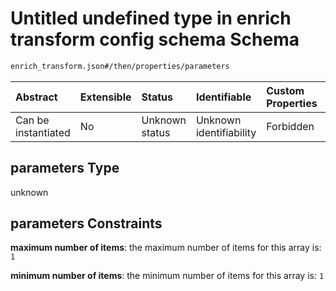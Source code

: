 # Untitled undefined type in enrich transform config schema Schema

```txt
enrich_transform.json#/then/properties/parameters
```



| Abstract            | Extensible | Status         | Identifiable            | Custom Properties | Additional Properties | Access Restrictions | Defined In                                                                      |
| :------------------ | :--------- | :------------- | :---------------------- | :---------------- | :-------------------- | :------------------ | :------------------------------------------------------------------------------ |
| Can be instantiated | No         | Unknown status | Unknown identifiability | Forbidden         | Allowed               | none                | [enrich\_transform.json\*](../out/enrich_transform.json "open original schema") |

## parameters Type

unknown

## parameters Constraints

**maximum number of items**: the maximum number of items for this array is: `1`

**minimum number of items**: the minimum number of items for this array is: `1`
